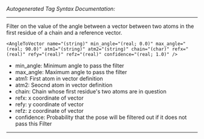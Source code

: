 _Autogenerated Tag Syntax Documentation:_

---
Filter on the value of the angle between a vector between two atoms in the first residue of a chain and a reference vector.

```
<AngleToVector name="(string)" min_angle="(real; 0.0)" max_angle="(real; 90.0)" atm1="(string)" atm2="(string)" chain="(char)" refx="(real)" refy="(real)" refz="(real)" confidence="(real; 1.0)" />
```

-   min_angle: Minimum angle to pass the filter
-   max_angle: Maximum angle to pass the filter
-   atm1: First atom in vector definition
-   atm2: Seocnd atom in vector definition
-   chain: Chain whose first residue's two atoms are in question
-   refx: x coordinate of vector
-   refy: y coordinate of vector
-   refz: z coordinate of vector
-   confidence: Probability that the pose will be filtered out if it does not pass this Filter

---

